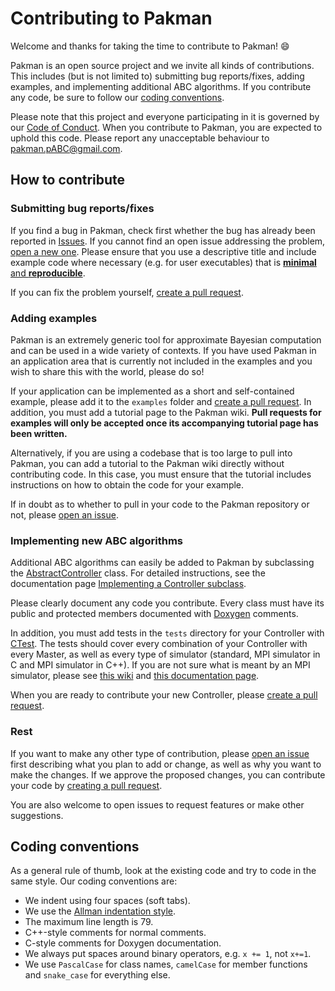 # Contributing to Pakman

Welcome and thanks for taking the time to contribute to Pakman! :smile:

Pakman is an open source project and we invite all kinds of contributions.
This includes (but is not limited to) submitting bug reports/fixes, adding
examples, and implementing additional ABC algorithms.  If you contribute any
code, be sure to follow our [coding conventions](#coding-conventions).

Please note that this project and everyone participating in it is governed by
our [Code of Conduct](CODE_OF_CONDUCT.md).  When you contribute to Pakman, you
are expected to uphold this code.  Please report any unacceptable behaviour to
[pakman.pABC@gmail.com](mailto:pakman.pABC@gmail.com).

## How to contribute

### Submitting bug reports/fixes

If you find a bug in Pakman, check first whether the bug has already been
reported in [Issues](https://github.com/ThomasPak/pakman/issues).  If you
cannot find an open issue addressing the problem, [open a new
one](https://github.com/ThomasPak/pakman/issues/new).  Please ensure that you
use a descriptive title and include example code where necessary (e.g. for user
executables) that is [**minimal** and
**reproducible**](https://stackoverflow.com/help/minimal-reproducible-example).

If you can fix the problem yourself, [create a pull
request](https://github.com/ThomasPak/pakman/pulls).

### Adding examples

Pakman is an extremely generic tool for approximate Bayesian computation and
can be used in a wide variety of contexts.  If you have used Pakman in an
application area that is currently not included in the examples and you wish to
share this with the world, please do so!

If your application can be implemented as a short and self-contained example,
please add it to the `examples` folder and [create a pull
request](https://github.com/ThomasPak/pakman/pulls).  In addition, you must add
a tutorial page to the Pakman wiki.  **Pull requests for examples will only be
accepted once its accompanying tutorial page has been written.**

Alternatively, if you are using a codebase that is too large to pull into
Pakman, you can add a tutorial to the Pakman wiki directly without contributing
code.  In this case, you must ensure that the tutorial includes instructions on
how to obtain the code for your example.

If in doubt as to whether to pull in your code to the Pakman repository or not,
please [open an issue](https://github.com/ThomasPak/pakman/issues/new).

### Implementing new ABC algorithms

Additional ABC algorithms can easily be added to Pakman by subclassing the
[AbstractController](https://codedocs.xyz/ThomasPak/pakman/class_abstract_controller.html)
class.  For detailed instructions, see the documentation page [Implementing a
Controller subclass](https://codedocs.xyz/ThomasPak/pakman/controller.html).

Please clearly document any code you contribute.  Every class must have its
public and protected members documented with
[Doxygen](http://www.doxygen.nl/index.html) comments.

In addition, you must add tests in the `tests` directory for your Controller
with
[CTest](https://gitlab.kitware.com/cmake/community/wikis/doc/ctest/Testing-With-CTest).
The tests should cover every combination of your Controller with every Master,
as well as every type of simulator (standard, MPI simulator in C and MPI
simulator in C++).  If you are not sure what is meant by an MPI simulator,
please see [this
wiki](https://github.com/ThomasPak/pakman/wiki/Example:-epithelial-cell-growth)
and [this documentation
page](https://codedocs.xyz/ThomasPak/pakman/mpi-simulator.html).

When you are ready to contribute your new Controller, please [create a pull
request](https://github.com/ThomasPak/pakman/pulls).

### Rest

If you want to make any other type of contribution, please [open an
issue](https://github.com/ThomasPak/pakman/issues/new) first describing what
you plan to add or change, as well as why you want to make the changes.  If we
approve the proposed changes, you can contribute your code by [creating a pull
request](https://github.com/ThomasPak/pakman/pulls).

You are also welcome to open issues to request features or make other
suggestions.

## Coding conventions

As a general rule of thumb, look at the existing code and try to code in the
same style.  Our coding conventions are:

* We indent using four spaces (soft tabs).
* We use the [Allman indentation
  style](https://en.wikipedia.org/wiki/Indentation_style#Allman_style).
* The maximum line length is 79.
* C++-style comments for normal comments.
* C-style comments for Doxygen documentation.
* We always put spaces around binary operators, e.g. `x += 1`, not `x+=1`.
* We use `PascalCase` for class names, `camelCase` for member functions and
  `snake_case` for everything else.
